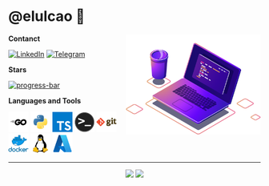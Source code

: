 # @elulcao 🤙

<!--
**elulcao/elulcao** is a ✨ _special_ ✨ repository because its `README.md` (this file) appears on your GitHub profile.
Here are some ideas to get you started:
-->

<img align="right"
    alt="Awesome GitHub Profile Readme"
    src="assets/computer-illustration.png"
    height="200px">
</img> 

**Contanct** 
<p align="left">
  <a href="https://www.linkedin.com/in/daniel-carvallo"><img src="https://img.shields.io/badge/LinkedIn--_.svg?style=social&logo=linkedin" alt="LinkedIn"></a>
  <a href="https://t.me/elulcao"><img src="https://img.shields.io/badge/-Telegram-0088cc?style=flat-square&logo=Telegram&logoColor=white" alt="Telegram"></a>
</p>

**Stars** 
<p align="left">
  <a href="https://github.com/elulcao/progress-bar"><img src="https://img.shields.io/github/stars/elulcao/progress-bar.svg?label=Go&style=social" alt="progress-bar"></a>
</p>

**Languages and Tools**  

<code><img height="40" src="https://raw.githubusercontent.com/github/explore/80688e429a7d4ef2fca1e82350fe8e3517d3494d/topics/go/go.png"></code>
<code><img height="40" src="https://raw.githubusercontent.com/github/explore/80688e429a7d4ef2fca1e82350fe8e3517d3494d/topics/python/python.png"></code>
<code><img height="40" src="https://raw.githubusercontent.com/github/explore/80688e429a7d4ef2fca1e82350fe8e3517d3494d/topics/typescript/typescript.png"></code>
<code><img height="40" src="https://raw.githubusercontent.com/github/explore/80688e429a7d4ef2fca1e82350fe8e3517d3494d/topics/terminal/terminal.png"></code>
<code><img height="40" src="https://raw.githubusercontent.com/github/explore/80688e429a7d4ef2fca1e82350fe8e3517d3494d/topics/git/git.png"></code>
<code><img height="40" src="https://raw.githubusercontent.com/github/explore/80688e429a7d4ef2fca1e82350fe8e3517d3494d/topics/docker/docker.png"></code>
<code><img height="40" src="https://raw.githubusercontent.com/github/explore/80688e429a7d4ef2fca1e82350fe8e3517d3494d/topics/linux/linux.png"></code>
<code><img height="40" src="https://raw.githubusercontent.com/github/explore/80688e429a7d4ef2fca1e82350fe8e3517d3494d/topics/azure/azure.png"></code>

---

<p align= "center">
  <img height= "150" src="https://github-readme-stats.vercel.app/api?username=elulcao&theme=react&show_icons=true&include_all_commits=true" />
  <img height= "150" src="https://github-readme-stats.vercel.app/api/top-langs/?username=elulcao&theme=react&layout=compact" />
</p>

<!--
- 🔭 I’m currently working on cool stuff
- 🌱 I’m currently learning new programming languages
- 💬 Ask me about whatever you want, happy to collaborate
- 📫 How to reach me: [elulcao@icloud.com](elulcao@icloud.com)
- ⚡ Fun fact: sometimes they call me NANDy

[![Twitter Badge](https://img.shields.io/badge/-Twitter-00acee?style=flat-square&logo=Twitter&logoColor=white)](https://twitter.com/elulcao)
[![Telegram Badge](https://img.shields.io/badge/-Telegram-0088cc?style=flat-square&logo=Telegram&logoColor=white)](https://t.me/elulcao)
-->
